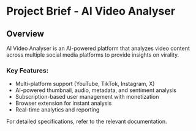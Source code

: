 # Project Brief - AI Video Analyser

## Overview
AI Video Analyser is an AI-powered platform that analyzes video content across multiple social media platforms to provide insights on virality.

### Key Features:
- Multi-platform support (YouTube, TikTok, Instagram, X)
- AI-powered thumbnail, audio, metadata, and sentiment analysis
- Subscription-based user management with monetization
- Browser extension for instant analysis
- Real-time analytics and reporting

For detailed specifications, refer to the relevant documentation.